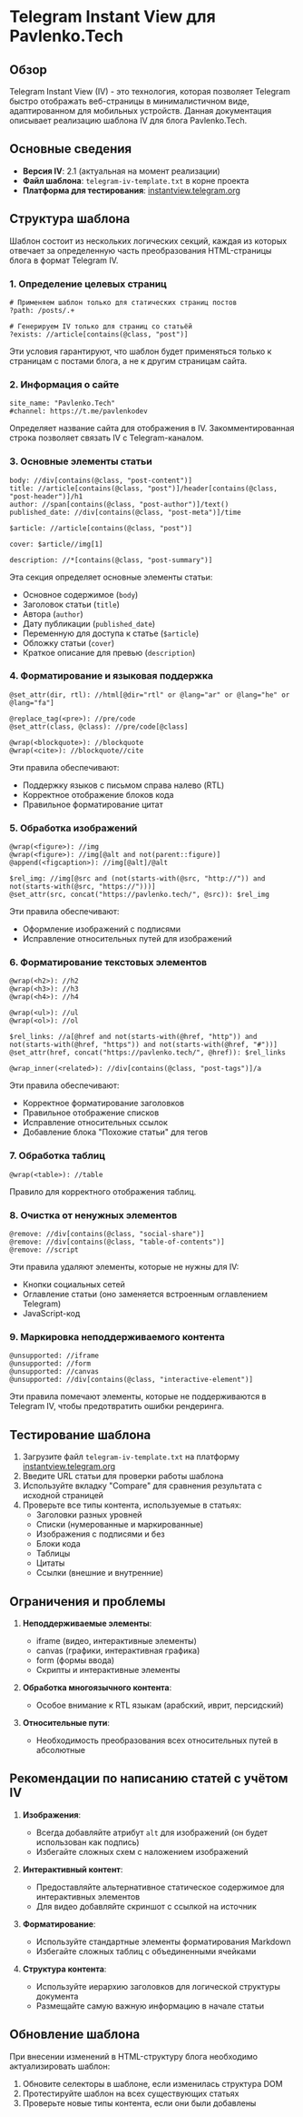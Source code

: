 # Telegram Instant View для Pavlenko.Tech

## Обзор

Telegram Instant View (IV) - это технология, которая позволяет Telegram быстро отображать веб-страницы в минималистичном виде, адаптированном для мобильных устройств. Данная документация описывает реализацию шаблона IV для блога Pavlenko.Tech.

## Основные сведения

- **Версия IV**: 2.1 (актуальная на момент реализации)
- **Файл шаблона**: `telegram-iv-template.txt` в корне проекта
- **Платформа для тестирования**: [instantview.telegram.org](https://instantview.telegram.org/)

## Структура шаблона

Шаблон состоит из нескольких логических секций, каждая из которых отвечает за определенную часть преобразования HTML-страницы блога в формат Telegram IV.

### 1. Определение целевых страниц

```
# Применяем шаблон только для статических страниц постов
?path: /posts/.+

# Генерируем IV только для страниц со статьёй
?exists: //article[contains(@class, "post")]
```

Эти условия гарантируют, что шаблон будет применяться только к страницам с постами блога, а не к другим страницам сайта.

### 2. Информация о сайте

```
site_name: "Pavlenko.Tech"
#channel: https://t.me/pavlenkodev
```

Определяет название сайта для отображения в IV. Закомментированная строка позволяет связать IV с Telegram-каналом.

### 3. Основные элементы статьи

```
body: //div[contains(@class, "post-content")]
title: //article[contains(@class, "post")]/header[contains(@class, "post-header")]/h1
author: //span[contains(@class, "post-author")]/text()
published_date: //div[contains(@class, "post-meta")]/time

$article: //article[contains(@class, "post")]

cover: $article//img[1]

description: //*[contains(@class, "post-summary")]
```

Эта секция определяет основные элементы статьи:
- Основное содержимое (`body`)
- Заголовок статьи (`title`)
- Автора (`author`)
- Дату публикации (`published_date`)
- Переменную для доступа к статье (`$article`)
- Обложку статьи (`cover`)
- Краткое описание для превью (`description`)

### 4. Форматирование и языковая поддержка

```
@set_attr(dir, rtl): //html[@dir="rtl" or @lang="ar" or @lang="he" or @lang="fa"]

@replace_tag(<pre>): //pre/code
@set_attr(class, @class): //pre/code[@class]

@wrap(<blockquote>): //blockquote
@wrap(<cite>): //blockquote//cite
```

Эти правила обеспечивают:
- Поддержку языков с письмом справа налево (RTL)
- Корректное отображение блоков кода
- Правильное форматирование цитат

### 5. Обработка изображений

```
@wrap(<figure>): //img
@wrap(<figure>): //img[@alt and not(parent::figure)]
@append(<figcaption>): //img[@alt]/@alt

$rel_img: //img[@src and (not(starts-with(@src, "http://")) and not(starts-with(@src, "https://")))]
@set_attr(src, concat("https://pavlenko.tech/", @src)): $rel_img
```

Эти правила обеспечивают:
- Оформление изображений с подписями
- Исправление относительных путей для изображений

### 6. Форматирование текстовых элементов

```
@wrap(<h2>): //h2
@wrap(<h3>): //h3
@wrap(<h4>): //h4

@wrap(<ul>): //ul
@wrap(<ol>): //ol

$rel_links: //a[@href and not(starts-with(@href, "http")) and not(starts-with(@href, "https")) and not(starts-with(@href, "#"))]
@set_attr(href, concat("https://pavlenko.tech/", @href)): $rel_links

@wrap_inner(<related>): //div[contains(@class, "post-tags")]/a
```

Эти правила обеспечивают:
- Корректное форматирование заголовков
- Правильное отображение списков
- Исправление относительных ссылок
- Добавление блока "Похожие статьи" для тегов

### 7. Обработка таблиц

```
@wrap(<table>): //table
```

Правило для корректного отображения таблиц.

### 8. Очистка от ненужных элементов

```
@remove: //div[contains(@class, "social-share")]
@remove: //div[contains(@class, "table-of-contents")]
@remove: //script
```

Эти правила удаляют элементы, которые не нужны для IV:
- Кнопки социальных сетей
- Оглавление статьи (оно заменяется встроенным оглавлением Telegram)
- JavaScript-код

### 9. Маркировка неподдерживаемого контента

```
@unsupported: //iframe
@unsupported: //form
@unsupported: //canvas
@unsupported: //div[contains(@class, "interactive-element")]
```

Эти правила помечают элементы, которые не поддерживаются в Telegram IV, чтобы предотвратить ошибки рендеринга.

## Тестирование шаблона

1. Загрузите файл `telegram-iv-template.txt` на платформу [instantview.telegram.org](https://instantview.telegram.org/)
2. Введите URL статьи для проверки работы шаблона
3. Используйте вкладку "Compare" для сравнения результата с исходной страницей
4. Проверьте все типы контента, используемые в статьях:
   - Заголовки разных уровней
   - Списки (нумерованные и маркированные)
   - Изображения с подписями и без
   - Блоки кода
   - Таблицы
   - Цитаты
   - Ссылки (внешние и внутренние)

## Ограничения и проблемы

1. **Неподдерживаемые элементы**:
   - iframe (видео, интерактивные элементы)
   - canvas (графики, интерактивная графика)
   - form (формы ввода)
   - Скрипты и интерактивные элементы
   
2. **Обработка многоязычного контента**:
   - Особое внимание к RTL языкам (арабский, иврит, персидский)
   
3. **Относительные пути**:
   - Необходимость преобразования всех относительных путей в абсолютные

## Рекомендации по написанию статей с учётом IV

1. **Изображения**:
   - Всегда добавляйте атрибут `alt` для изображений (он будет использован как подпись)
   - Избегайте сложных схем с наложением изображений
   
2. **Интерактивный контент**:
   - Предоставляйте альтернативное статическое содержимое для интерактивных элементов
   - Для видео добавляйте скриншот с ссылкой на источник
   
3. **Форматирование**:
   - Используйте стандартные элементы форматирования Markdown
   - Избегайте сложных таблиц с объединенными ячейками
   
4. **Структура контента**:
   - Используйте иерархию заголовков для логической структуры документа
   - Размещайте самую важную информацию в начале статьи

## Обновление шаблона

При внесении изменений в HTML-структуру блога необходимо актуализировать шаблон:

1. Обновите селекторы в шаблоне, если изменилась структура DOM
2. Протестируйте шаблон на всех существующих статьях
3. Проверьте новые типы контента, если они были добавлены 